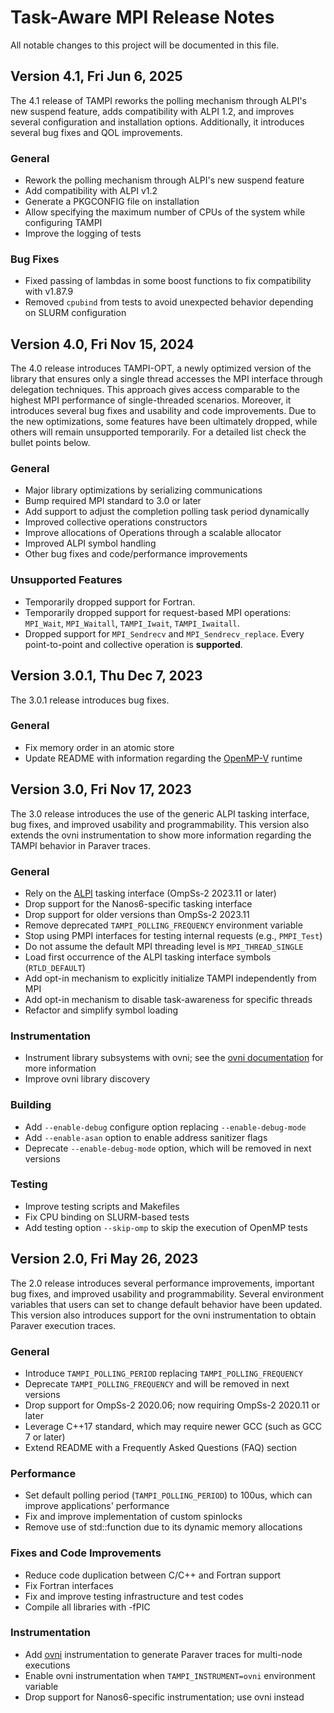 # Task-Aware MPI Release Notes
All notable changes to this project will be documented in this file.


## Version 4.1, Fri Jun 6, 2025
The 4.1 release of TAMPI reworks the polling mechanism through ALPI's new suspend feature, adds compatibility with ALPI 1.2, and improves several configuration and installation options. Additionally, it introduces several bug fixes and QOL improvements.

### General
- Rework the polling mechanism through ALPI's new suspend feature
- Add compatibility with ALPI v1.2
- Generate a PKGCONFIG file on installation
- Allow specifying the maximum number of CPUs of the system while configuring TAMPI
- Improve the logging of tests

### Bug Fixes
- Fixed passing of lambdas in some boost functions to fix compatibility with v1.87.9
- Removed `cpubind` from tests to avoid unexpected behavior depending on SLURM configuration


## Version 4.0, Fri Nov 15, 2024
The 4.0 release introduces TAMPI-OPT, a newly optimized version of the library that ensures only a single thread accesses the MPI interface through delegation techniques. This approach gives access comparable to the highest MPI performance of single-threaded scenarios. Moreover, it introduces several bug fixes and usability and code improvements. Due to the new optimizations, some features have been ultimately dropped, while others will remain unsupported temporarily. For a detailed list check the bullet points below.

### General
- Major library optimizations by serializing communications
- Bump required MPI standard to 3.0 or later
- Add support to adjust the completion polling task period dynamically
- Improved collective operations constructors
- Improve allocations of Operations through a scalable allocator
- Improved ALPI symbol handling
- Other bug fixes and code/performance improvements

### Unsupported Features
- Temporarily dropped support for Fortran.
- Temporarily dropped support for request-based MPI operations: `MPI_Wait`, `MPI_Waitall`, `TAMPI_Iwait`, `TAMPI_Iwaitall`.
- Dropped support for `MPI_Sendrecv` and `MPI_Sendrecv_replace`. Every point-to-point and collective operation is **supported**.


## Version 3.0.1, Thu Dec 7, 2023
The 3.0.1 release introduces bug fixes.

### General
- Fix memory order in an atomic store
- Update README with information regarding the [OpenMP-V](https://github.com/bsc-pm/llvm) runtime


## Version 3.0, Fri Nov 17, 2023
The 3.0 release introduces the use of the generic ALPI tasking interface, bug fixes, and improved usability and programmability. This version also extends the ovni instrumentation to show more information regarding the TAMPI behavior in Paraver traces.

### General
- Rely on the [ALPI](https://gitlab.bsc.es/alpi/alpi) tasking interface (OmpSs-2 2023.11 or later)
- Drop support for the Nanos6-specific tasking interface
- Drop support for older versions than OmpSs-2 2023.11
- Remove deprecated `TAMPI_POLLING_FREQUENCY` environment variable
- Stop using PMPI interfaces for testing internal requests (e.g., `PMPI_Test`)
- Do not assume the default MPI threading level is `MPI_THREAD_SINGLE`
- Load first occurrence of the ALPI tasking interface symbols (`RTLD_DEFAULT`)
- Add opt-in mechanism to explicitly initialize TAMPI independently from MPI
- Add opt-in mechanism to disable task-awareness for specific threads
- Refactor and simplify symbol loading

### Instrumentation
- Instrument library subsystems with ovni; see the [ovni documentation](https://ovni.readthedocs.io) for more information
- Improve ovni library discovery

### Building
- Add `--enable-debug` configure option replacing `--enable-debug-mode`
- Add `--enable-asan` option to enable address sanitizer flags
- Deprecate `--enable-debug-mode` option, which will be removed in next versions

### Testing
- Improve testing scripts and Makefiles
- Fix CPU binding on SLURM-based tests
- Add testing option `--skip-omp` to skip the execution of OpenMP tests


## Version 2.0, Fri May 26, 2023
The 2.0 release introduces several performance improvements, important bug fixes, and improved usability and programmability. Several environment variables that users can set to change default behavior have been updated. This version also introduces support for the ovni instrumentation to obtain Paraver execution traces.

### General
- Introduce `TAMPI_POLLING_PERIOD` replacing `TAMPI_POLLING_FREQUENCY`
- Deprecate `TAMPI_POLLING_FREQUENCY` and will be removed in next versions
- Drop support for OmpSs-2 2020.06; now requiring OmpSs-2 2020.11 or later
- Leverage C++17 standard, which may require newer GCC (such as GCC 7 or later)
- Extend README with a Frequently Asked Questions (FAQ) section

### Performance
- Set default polling period (`TAMPI_POLLING_PERIOD`) to 100us, which can improve applications' performance
- Fix and improve implementation of custom spinlocks
- Remove use of std::function due to its dynamic memory allocations

### Fixes and Code Improvements
- Reduce code duplication between C/C++ and Fortran support
- Fix Fortran interfaces
- Fix and improve testing infrastructure and test codes
- Compile all libraries with -fPIC

### Instrumentation
- Add [ovni](https://github.com/bsc-pm/ovni) instrumentation to generate Paraver traces for multi-node executions
- Enable ovni instrumentation when `TAMPI_INSTRUMENT=ovni` environment variable
- Drop support for Nanos6-specific instrumentation; use ovni instead
